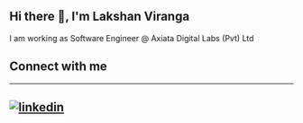 ## Hi there 👋, I'm Lakshan Viranga

I am working as Software Engineer @ Axiata Digital Labs (Pvt) Ltd

## Connect with me
---
[![linkedin](https://cloud.githubusercontent.com/assets/17016297/18839848/0fc7e74e-83d2-11e6-8c6a-277fc9d6e067.png)][1]
---


[1]: https://www.linkedin.com/in/lakshan-viranga-a2ab49141/

